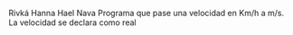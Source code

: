 Rivká Hanna Hael Nava
Programa que pase una velocidad en Km/h a m/s. La velocidad se declara como real
